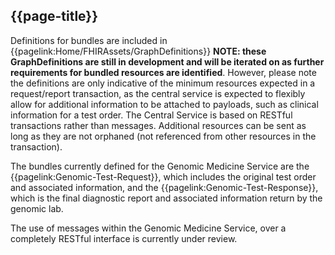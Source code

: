 ## {{page-title}}

Definitions for bundles are included in {{pagelink:Home/FHIRAssets/GraphDefinitions}} **NOTE: these GraphDefinitions are still in development and will be iterated on as further requirements for bundled resources are identified**. However, please note the definitions are only indicative of the minimum resources expected in a request/report transaction, as the central service is expected to flexibly allow for additional information to be attached to payloads, such as clinical information for a test order. The Central Service is based on RESTful transactions rather than messages. Additional resources can be sent as long as they are not orphaned (not referenced from other resources in the transaction).

The bundles currently defined for the Genomic Medicine Service are the {{pagelink:Genomic-Test-Request}}, which includes the original test order and associated information, and the {{pagelink:Genomic-Test-Response}}, which is the final diagnostic report and associated information return by the genomic lab.

The use of messages within the Genomic Medicine Service, over a completely RESTful interface is currently under review.


